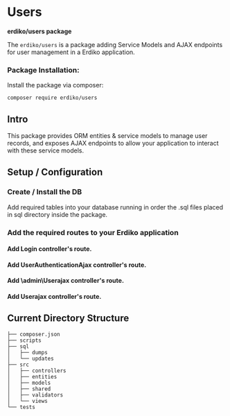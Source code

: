 # Users

**erdiko/users package**

The `erdiko/users` is a package adding Service Models and AJAX endpoints for user management in a Erdiko application.

### Package Installation:

Install the package via composer:

`composer require erdiko/users`
    

## Intro

This package provides ORM entities & service models to manage user records, and exposes AJAX endpoints to allow your application to interact with these service models.


## Setup / Configuration

### Create / Install the DB

Add required tables into your database running in order the .sql files placed in sql directory inside the package.

### Add the required routes to your Erdiko application

#### Add Login controller's route.

#### Add UserAuthenticationAjax controller's route.

#### Add \admin\Userajax controller's route.

#### Add Userajax controller's route.


## Current Directory Structure


```
├── composer.json
├── scripts
├── sql
│   ├── dumps
│   └── updates
├── src
│   ├── controllers
│   ├── entities
│   ├── models
│   ├── shared
│   ├── validators
│   └── views
└── tests
```